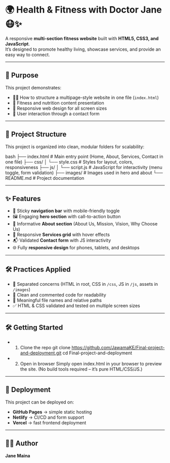 # 🌍 Health & Fitness with Doctor Jane 😷✨

A responsive **multi-section fitness website** built with **HTML5, CSS3, and JavaScript**.  
It’s designed to promote healthy living, showcase services, and provide an easy way to connect.

---

## 🎯 Purpose

This project demonstrates:

- 🏋️‍♀️ How to structure a multipage-style website in one file (`index.html`)
- 🍏 Fitness and nutrition content presentation
- 📱 Responsive web design for all screen sizes
- 💬 User interaction through a contact form

---

## 📂 Project Structure

This project is organized into clean, modular folders for scalability:

bash
├── index.html # Main entry point (Home, About, Services, Contact in one file)
├── css/
│ └── style.css # Styles for layout, colors, responsiveness
├── js/
│ └── script.js # JavaScript for interactivity (menu toggle, form validation)
├── images/ # Images used in hero and about
└── README.md # Project documentation

---

## ✨ Features

- 🔗 Sticky **navigation bar** with mobile-friendly toggle
- 🖼️ Engaging **hero section** with call-to-action button
- 📖 Informative **About section** (About Us, Mission, Vision, Why Choose Us)
- 🧩 Responsive **Services grid** with hover effects
- 📬 Validated **Contact form** with JS interactivity
- 🌐 Fully **responsive design** for phones, tablets, and desktops

---

## 🛠️ Practices Applied

- 📂 Separated concerns (HTML in root, CSS in `/css`, JS in `/js`, assets in `/images`)
- 🧹 Clean and commented code for readability
- 📝 Meaningful file names and relative paths
- ✅ HTML & CSS validated and tested on multiple screen sizes

---

## 🛠️ Getting Started

- 1. Clone the repo
     git clone https://github.com/JawamaKE/Final-project-and-deployment.git
     cd Final-project-and-deployment

- 2. Open in browser
     Simply open index.html in your browser to preview the site. (No build tools required – it’s pure HTML/CSS/JS.)

---

## 🚀 Deployment

This project can be deployed on:

- **GitHub Pages** → simple static hosting
- **Netlify** → CI/CD and form support
- **Vercel** → fast frontend deployment

---

## 👩‍⚕️ Author

**Jane Maina**
